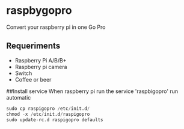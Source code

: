raspbygopro
===========

Convert your raspberry pi in one Go Pro

## Requeriments
- Raspberry Pi A/B/B+
- Raspberry pi camera
- Switch
- Coffee or beer

##Install service
When raspberry pi run the service 'raspbigopro' run automatic
```python
sudo cp raspigopro /etc/init.d/
chmod -x /etc/init.d/raspigopro
sudo update-rc.d raspigopro defaults
```
